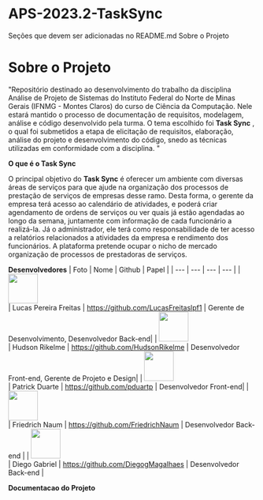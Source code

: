 # APS-2023.2-TaskSync


Seções que devem ser adicionadas no README.md
Sobre o Projeto

# **Sobre o Projeto**

"Repositório destinado ao desenvolvimento do trabalho da disciplina Análise de Projeto de Sistemas do Instituto Federal do Norte de Minas Gerais (IFNMG - Montes Claros) do curso de Ciência da Computação. Nele estará mantido o processo de documentação de requisitos, modelagem, análise e código desenvolvido pela turma. O tema escolhido foi **Task Sync** , o qual foi submetidos a etapa de elicitação de requisitos, elaboração, análise do projeto e desenvolvimento do código, snedo as técnicas utilizadas em conformidade com a disciplina. "

**O que é o Task Sync**

O principal objetivo do **Task Sync** é oferecer um ambiente com diversas áreas de serviços para que ajude na organização dos processos de prestação de serviços de empresas desse ramo. Desta forma, o gerente da empresa terá acesso ao calendário de atividades, e poderá criar agendamento de ordens de serviços ou ver quais já estão agendadas ao longo da semana, juntamente com informação de cada funcionário a realizá-la. Já o administrador, ele terá como responsabilidade de ter acesso a relatórios relacionados a atividades da empresa e rendimento dos funcionários. A plataforma pretende ocupar o nicho de mercado organização de processos de prestadoras de serviços. 

**Desenvolvedores**
| Foto | Nome | Github | Papel |
| --- | --- | --- | --- |
| <img src="https://github.com/LucasFreitaslpf1.png" width="60px;"/><br /> | Lucas Pereira Freitas | https://github.com/LucasFreitaslpf1 | Gerente de Desenvolvimento, Desenvolvedor Back-end|
| <img src="https://github.com/HudsonRikelme.png" width="60px;"/><br /> | Hudson Rikelme | https://github.com/HudsonRikelme | Desenvolvedor Front-end, Gerente de Projeto e Design|
| <img src="https://github.com/pduartp.png" width="60px;"/><br /> | Patrick Duarte | https://github.com/pduartp | Desenvolvedor Front-end|
| <img src="https://github.com/FriedrichNaum.png" width="60px;"/><br /> | Friedrich Naum | https://github.com/FriedrichNaum | Desenvolvedor Back-end |
| <img src="https://github.com/DiegogMagalhaes.png" width="60px;"/><br /> | Diego Gabriel | https://github.com/DiegogMagalhaes | Desenvolvedor Back-end |


**Documentacao do Projeto**

